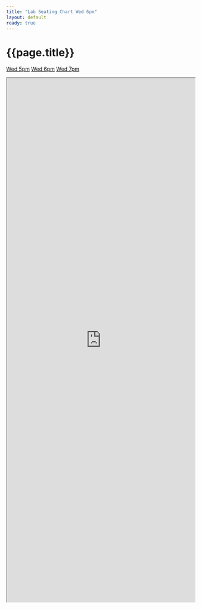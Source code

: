 ```yaml
---
title: "Lab Seating Chart Wed 6pm"
layout: default
ready: true
---
```


# {{page.title}}

<style>
iframe { width: 100%; height: 1400px; overflow: scroll; }  
</style>


[Wed 5pm](https://ucsb-cs56.github.io/w20/info/lab_seating_chart_wed_5pm/) [Wed 6pm](https://ucsb-cs56.github.io/w20/info/lab_seating_chart_wed_6pm/) [Wed 7pm](https://ucsb-cs56.github.io/w20/info/lab_seating_chart_wed_7pm/) 



<iframe src="https://docs.google.com/spreadsheets/d/e/2PACX-1vQrYLqI_ltXw9LYRLyncct_2htzFnrudWy3tFDLaUMRqOh0xEKjszJK4SlIzHqal26piBGJFYclndLV/pubhtml?gid=2036074093&amp;single=true&amp;widget=true&amp;headers=false"></iframe>
